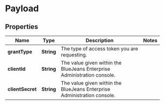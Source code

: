 
# Payload

## Properties
Name | Type | Description | Notes
------------ | ------------- | ------------- | -------------
**grantType** | **String** | The type of access token you are requesting. | 
**clientId** | **String** | The value given within the BlueJeans Enterprise Administration console. | 
**clientSecret** | **String** | The value given within the BlueJeans Enterprise Administration console. | 




